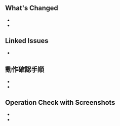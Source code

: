 ## What's Changed
-
-

## Linked Issues
- 


## 動作確認手順
-
- 


## Operation Check with Screenshots
-
- 
